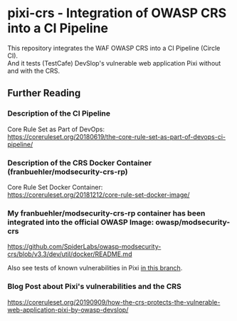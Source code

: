 # pixi-crs - Integration of OWASP CRS into a CI Pipeline     
This repository integrates the WAF OWASP CRS into a CI Pipeline (Circle CI).  
And it tests (TestCafe) DevSlop's vulnerable web application Pixi without and with the CRS.

## Further Reading

### Description of the CI Pipeline
Core Rule Set as Part of DevOps:     
https://coreruleset.org/20180619/the-core-rule-set-as-part-of-devops-ci-pipeline/

### Description of the CRS Docker Container (franbuehler/modsecurity-crs-rp)
Core Rule Set Docker Container:  
https://coreruleset.org/20181212/core-rule-set-docker-image/

### My franbuehler/modsecurity-crs-rp container has been integrated into the official OWASP Image: owasp/modsecurity-crs
https://github.com/SpiderLabs/owasp-modsecurity-crs/blob/v3.3/dev/util/docker/README.md

Also see tests of known vulnerabilities in Pixi [in this branch](https://github.com/DevSlop/pixi-crs/tree/test-pixi-vulnerabilities).

### Blog Post about Pixi's vulnerabilities and the CRS
https://coreruleset.org/20190909/how-the-crs-protects-the-vulnerable-web-application-pixi-by-owasp-devslop/




